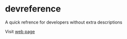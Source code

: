 # devreference
A quick refrence for developers without extra descriptions

Visit [web page](https://stiko.github.io/devreference/)

